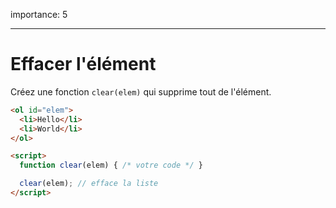 importance: 5

---

# Effacer l'élément

Créez une fonction `clear(elem)` qui supprime tout de l'élément.

```html run height=60
<ol id="elem">
  <li>Hello</li>
  <li>World</li>
</ol>

<script>
  function clear(elem) { /* votre code */ }

  clear(elem); // efface la liste
</script>
```
